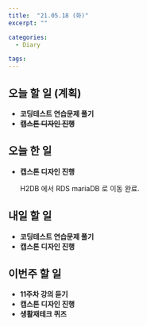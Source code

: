 ```yaml
---
title:  "21.05.18 (화)"
excerpt: ""

categories:
  - Diary

tags:
---
```


## 오늘 할 일 (계획)

- **코딩테스트 연습문제 풀기**
- **~~캡스톤 디자인 진행~~**


## 오늘 한 일

- **캡스톤 디자인 진행**

  H2DB 에서 RDS mariaDB 로 이동 완료.

##  내일 할 일

- **코딩테스트 연습문제 풀기**
- **캡스톤 디자인 진행**

## 이번주 할 일

- **11주차 강의 듣기**
- **캡스톤 디자인 진행**
- **생활재테크 퀴즈**

<br>
